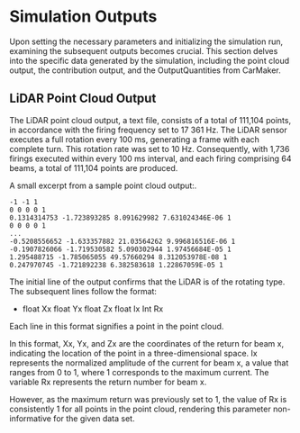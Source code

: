 # Simulation Outputs

Upon setting the necessary parameters and initializing the simulation run, examining the subsequent outputs becomes crucial. This section delves into the specific data generated by the simulation, including the point cloud output, the contribution output, and the OutputQuantities from CarMaker.

## LiDAR Point Cloud Output

The LiDAR point cloud output, a text file, consists of a total of 111,104 points, in accordance with the firing frequency set to 17 361 Hz. The LiDAR sensor executes a full rotation every 100 ms, generating a frame with each complete turn. This rotation rate was set to 10 Hz. Consequently, with 1,736 firings executed within every 100 ms interval, and each firing comprising 64 beams, a total of 111,104 points are produced.

A small excerpt from a sample point cloud output:.

```plaintext
-1 -1 1
0 0 0 0 1
0.1314314753 -1.723893285 8.091629982 7.631024346E-06 1
0 0 0 0 1
...
-0.5208556652 -1.633357882 21.03564262 9.996816516E-06 1
-0.1907826066 -1.719530582 5.090302944 1.97456684E-05 1
1.295488715 -1.785065055 49.57660294 8.312053978E-08 1
0.247970745 -1.721892238 6.382583618 1.22867059E-05 1
```

The initial line of the output confirms that the LiDAR is of the rotating type. The subsequent lines follow the format:

* float Xx float Yx float Zx float Ix Int Rx

Each line in this format signifies a point in the point cloud.

In this format, Xx, Yx, and Zx are the coordinates of the return for beam x, indicating the location of the point in a three-dimensional space. Ix represents the normalized amplitude of the current for beam x, a value that ranges from 0 to 1, where 1 corresponds to the maximum current. The variable Rx represents the return number for beam x.

However, as the maximum return was previously set to 1, the value of Rx is consistently 1 for all points in the point cloud, rendering this parameter non-informative for the given data set.
